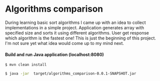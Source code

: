 # Algorithms comparison
During learning basic sort algorithms I came up with an idea to collect implementations in a simple project. Application
generates array with specified size and sorts it using different algorithms. User get response 
which algorithm is the fastest one!
This is just the beginning of this project. I'm not sure yet what idea would come up to my mind next.  

#### Build and run Java application (localhost:8080)

```sh
$ mvn clean install
```
```sh
$ java -jar  target/algorithms_comparison-0.0.1-SNAPSHOT.jar
```
